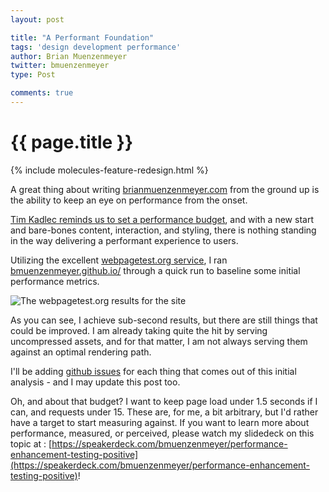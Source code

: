 ```yaml
---
layout: post

title: "A Performant Foundation"
tags: 'design development performance'
author: Brian Muenzenmeyer
twitter: bmuenzenmeyer
type: Post

comments: true
---
```


{{ page.title }}
================

{% include molecules-feature-redesign.html %}

A great thing about writing [brianmuenzenmeyer.com](http://brianmuenzenmeyer.com) from the ground up is the ability to keep an eye on performance from the onset.

[Tim Kadlec reminds us to set a performance budget](http://timkadlec.com/2013/01/setting-a-performance-budget/), and with a new start and bare-bones content, interaction, and styling, there is nothing standing in the way delivering a performant experience to users.

Utilizing the excellent [webpagetest.org service](http://www.webpagetest.org/), I ran [bmuenzenmeyer.github.io/](http://bmuenzenmeyer.github.io/) through a quick run to baseline some initial performance metrics.

![The webpagetest.org results for the site](http://bmuenzenmeyer.github.io/img/webpagetest_foundation.png)

As you can see, I achieve sub-second results, but there are still things that could be improved. I am already taking quite the hit by serving uncompressed assets, and for that matter, I am not always serving them against an optimal rendering path.

I'll be adding [github issues](https://github.com/bmuenzenmeyer/bmuenzenmeyer.github.io/issues) for each thing that comes out of this initial analysis - and I may update this post too.

Oh, and about that budget? I want to keep page load under 1.5 seconds if I can, and requests under 15. These are, for me, a bit arbitrary, but I'd rather have a target to start measuring against. If you want to learn more about performance, measured, or perceived, please watch my slidedeck on this topic at : [https://speakerdeck.com/bmuenzenmeyer/performance-enhancement-testing-positive](https://speakerdeck.com/bmuenzenmeyer/performance-enhancement-testing-positive)!